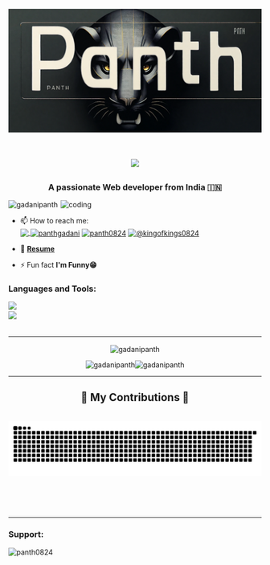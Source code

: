![logo](https://github.com/GadaniPanth/Banner/blob/main/Banner%20(1).png)
<h1 align="center">
    <img src="https://readme-typing-svg.herokuapp.com/?font=Righteous&color=FF0E00&size=35&center=true&vCenter=true&width=800&height=70&duration=4000&lines=Hi+There!+👋;+I'm+Panth+Gadani!;" />
</h1>
<h3 align="center"> A passionate Web developer from India 🇮🇳</h3>

<img align="right" alt="coding" width="400" src="https://github.com/GadaniPanth/Banner/blob/main/eye-12452.gif" style="user-select: none; -webkit-user-select: none; -ms-user-select: none; -moz-user-select: none;">

<p align="left"> <img src="https://komarev.com/ghpvc/?username=gadanipanth&label=Profile%20views&color=0e75b6&style=flat" alt="gadanipanth" /> </p>

- 📫 How to reach me:
  <br/><a href="mailto:gadanipanth@gmail.com" target="blank">
    <img align="center" src="https://img.shields.io/badge/Gmail-333333?style=for-the-badge&logo=gmail&logoColor=red" height="30"/>
  </a>
  <a href="https://linkedin.com/in/panthgadani" target="blank"><img align="center" src="https://raw.githubusercontent.com/rahuldkjain/github-profile-readme-generator/master/src/images/icons/Social/linked-in-alt.svg" alt="panthgadani" height="28" width="40" /></a>
  <a href="https://instagram.com/panth0824" target="blank"><img align="center" src="https://raw.githubusercontent.com/rahuldkjain/github-profile-readme-generator/master/src/images/icons/Social/instagram.svg" alt="panth0824" height="30" width="40" /></a>
  <a href="https://www.youtube.com/@kingofkings0824" target="blank"><img align="center" src="https://raw.githubusercontent.com/rahuldkjain/github-profile-readme-generator/master/src/images/icons/Social/youtube.svg" alt="@kingofkings0824" height="34" width="40" /></a>

- 📄 <a href="https://drive.google.com/file/d/121r2mJwhd2bNmQrHI-JIR52ogIpZKbgC/view?usp=sharing">**Resume**</a>

- ⚡ Fun fact **I'm Funny😁**

<h3 align="left">Languages and Tools:</h3>

<div align="left">
    <img src="https://skillicons.dev/icons?i=react,mongodb,expressjs,nodejs,html,css,javascript,bootstrap,tailwind" /><br>
    <img src="https://skillicons.dev/icons?i=vscode,github,git,python,java,django,postman,sqlite,pug" />
</div>
<br>
<hr>
<p align="center"><img align="center" src="https://github-readme-stats-salesp07.vercel.app/api/top-langs/?username=gadanipanth&hide=HTML&langs_count=8&layout=compact&theme=react&border_radius=10&size_weight=0.5&count_weight=0.5&exclude_repo=github-readme-stats" alt="gadanipanth" /></p>
<p align="center"><img align="" src="https://github-readme-streak-stats-salesp07.vercel.app/?user=gadanipanth&count_private=true&theme=react&border_radius=10" width="390" height="150" alt="gadanipanth" /><img align="" src="https://github-readme-stats-salesp07.vercel.app/api?username=gadanipanth&count_private=true&show_icons=true&theme=react&rank_icon=github&border_radius=10" alt="gadanipanth" width="390" height="150" /></p>
<hr>

<div align="center">
  <h2>🐍 My Contributions 🐍</h2>
  <br>
  <img alt="snake eating my contributions" src="https://github.com/GadaniPanth/GadaniPanth/blob/output/github-contribution-grid-snake.svg" />
  
  <br/><br/><br/>
</div>

<hr>
<h3 align="left">Support:</h3>
<p><a href="https://www.buymeacoffee.com/panth0824"> <img align="left" src="https://cdn.buymeacoffee.com/buttons/v2/default-yellow.png" height="50" width="210" alt="panth0824" /></a></p><br><br>
